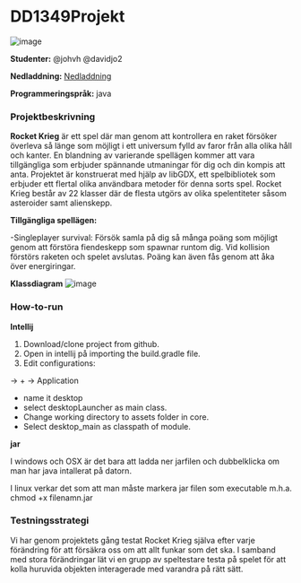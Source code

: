 # DD1349Projekt
![image](https://gits-15.sys.kth.se/storage/user/2835/files/404c70aa-3012-11e7-9f22-42d7ef0ad55e)

**Studenter:** @johvh @davidjo2

**Nedladdning:** [Nedladdning](https://goo.gl/x1ptkp)

**Programmeringspråk:** java

### Projektbeskrivning

**Rocket Krieg** är ett spel där man genom att kontrollera en raket försöker överleva så länge som möjligt i ett universum fylld av faror från alla olika håll och kanter. En blandning av varierande spellägen kommer att vara tillgängliga som erbjuder spännande utmaningar för dig och din kompis att anta. Projektet är konstruerat med hjälp av libGDX, ett spelbibliotek som erbjuder ett flertal olika användbara metoder för denna sorts spel. Rocket Krieg består av 22 klasser där de flesta utgörs av olika spelentiteter såsom asteroider samt alienskepp. 

**Tillgängliga spellägen:**

-Singleplayer survival: Försök samla på dig så många poäng som möjligt genom att förstöra fiendeskepp som spawnar runtom dig. Vid kollision förstörs raketen och spelet avslutas. Poäng kan även fås genom att åka över energiringar.

**Klassdiagram**
![image](http://i.imgur.com/FSxctq7.png)

### How-to-run

**Intellij**

1. Download/clone project from github.
2. Open in intellij på importing the build.gradle file.
3. Edit configurations: 

-> +  -> Application

- name it desktop
- select desktopLauncher as main class.
- Change working directory to assets folder in core.
- Select desktop_main as classpath of module.
 
**jar**

I windows och OSX är det bara att ladda ner jarfilen och dubbelklicka om man har java intallerat på datorn.

I linux verkar det som att man måste markera jar filen som executable m.h.a. chmod +x filenamn.jar

### Testningsstrategi

Vi har genom projektets gång testat Rocket Krieg själva efter varje förändring för att försäkra oss om att allt funkar som det ska. I samband med stora förändringar lät vi en grupp av speltestare testa på spelet för att kolla huruvida objekten interagerade med varandra på rätt sätt.
